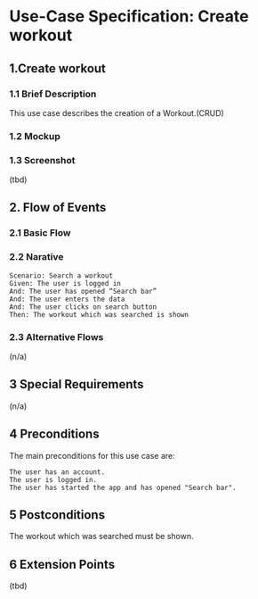 # Use-Case Specification: Create workout
## 1.Create workout
### 1.1 Brief Description
This use case describes the creation of a Workout.(CRUD)
### 1.2 Mockup

### 1.3 Screenshot
(tbd)
## 2. Flow of Events
### 2.1 Basic Flow

### 2.2 Narative
    Scenario: Search a workout
    Given: The user is logged in
    And: The user has opened “Search bar”
    And: The user enters the data
    And: The user clicks on search button
    Then: The workout which was searched is shown

### 2.3 Alternative Flows
(n/a)
## 3 Special Requirements
(n/a)
## 4 Preconditions
The main preconditions for this use case are:

    The user has an account.
    The user is logged in.
    The user has started the app and has opened "Search bar".

## 5 Postconditions
The workout which was searched must be shown.
## 6 Extension Points
(tbd)
